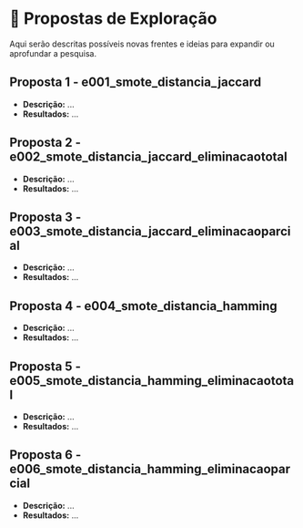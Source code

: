 # 🔬 Propostas de Exploração

Aqui serão descritas possíveis novas frentes e ideias para expandir ou aprofundar a pesquisa.

## Proposta 1 - e001_smote_distancia_jaccard
- **Descrição:** ...
- **Resultados:** ...

## Proposta 2 - e002_smote_distancia_jaccard_eliminacaototal
- **Descrição:** ...
- **Resultados:** ...

## Proposta 3 - e003_smote_distancia_jaccard_eliminacaoparcial
- **Descrição:** ...
- **Resultados:** ...

## Proposta 4 - e004_smote_distancia_hamming
- **Descrição:** ...
- **Resultados:** ...
  
## Proposta 5 - e005_smote_distancia_hamming_eliminacaototal
- **Descrição:** ...
- **Resultados:** ...

## Proposta 6 - e006_smote_distancia_hamming_eliminacaoparcial
- **Descrição:** ...
- **Resultados:** ...
